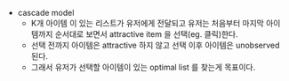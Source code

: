 - cascade model
  - K개 아이템 이 있는 리스트가 유저에게 전달되고 유저는 처음부터 마지막 아이템까지 순서대로 보면서 attractive item 을 선택(eg. 클릭)한다.
  - 선택 전까지 아이템은 attractive 하지 않고 선택 이후 아이템은 unobserved 된다.
  - 그래서 유저가 선택할 아이템이 있는 optimal list 를 찾는게 목표이다.